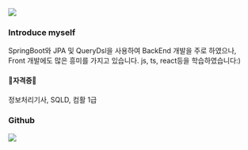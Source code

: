 
<div>
<div>
	<img src="https://capsule-render.vercel.app/api?type=waving&color=auto&height=200&section=header&text=changDDAO%20Github!&fontSize=90" />	
</div>

### Introduce myself

SpringBoot와 JPA 및 QueryDsl을 사용하여 BackEnd 개발을 주로 하였으나, <br>
Front 개발에도 많은 흥미를 가지고 있습니다. js, ts, react등을 학습하였습니다:)<br>



<h4>🙉자격증🙉</h4>
정보처리기사, SQLD, 컴활 1급
</div>



### Github
<img src="https://github-readme-stats.vercel.app/api/top-langs/?username=changDDAO&layout=compact">
<br>



